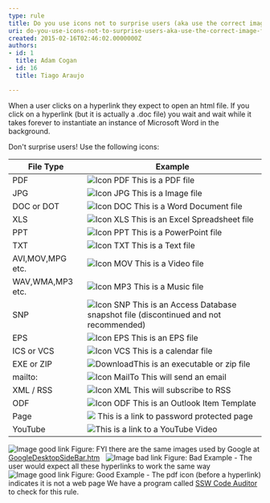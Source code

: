 ```yaml
---
type: rule
title: Do you use icons not to surprise users (aka use the correct image for files)?
uri: do-you-use-icons-not-to-surprise-users-aka-use-the-correct-image-for-files
created: 2015-02-16T02:46:02.0000000Z
authors:
- id: 1
  title: Adam Cogan
- id: 16
  title: Tiago Araujo

---
```


 
When a user clicks on a hyperlink they expect to open an html file. If you click on a hyperlink (but it is actually a .doc file) you wait and wait while it takes forever to instantiate an instance of Microsoft Word in the background.
 
Don't surprise users! Use the following icons:


| File Type | Example |
| --- | --- |
| PDF | ![Icon PDF](http&#58;//www.ssw.com.au/ssw/Images/IconPdf.png) This is a PDF file |
| JPG | ![Icon JPG](http&#58;//www.ssw.com.au/ssw/Images/IconJpg.gif) This is a Image file |
| DOC or DOT | ![Icon DOC](http&#58;//www.ssw.com.au/ssw/Images/IconDoc.png) This is a Word Document file |
| XLS | ![Icon XLS](http&#58;//www.ssw.com.au/ssw/Images/IconXls.gif) This is an Excel Spreadsheet file |
| PPT | ![Icon PPT](http&#58;//www.ssw.com.au/ssw/Images/IconPPT.png) This is a PowerPoint file |
| TXT | ![Icon TXT](http&#58;//www.ssw.com.au/ssw/Images/IconTxt.gif) This is a Text file |
| AVI,MOV,MPG etc. | ![Icon MOV](http&#58;//www.ssw.com.au/ssw/Images/IconMov.gif) This is a Video file |
| WAV,WMA,MP3 etc. | ![Icon MP3](http&#58;//www.ssw.com.au/ssw/Images/IconMus.gif) This is a Music file |
| SNP | ![Icon SNP](http&#58;//www.ssw.com.au/ssw/Images/IconSnp.gif) This is an Access Database snapshot file (discontinued and not recommended) |
| EPS | ![Icon EPS](http&#58;//www.ssw.com.au/ssw/Images/IconEps.gif) This is an EPS file |
| ICS or VCS | ![Icon VCS](http&#58;//www.ssw.com.au/ssw/Images/IconVCS.gif) This is a calendar file |
| EXE or ZIP | ![Download](http&#58;//www.ssw.com.au/ssw/Images/Download.gif)This is an executable or zip file |
| mailto: | ![Icon MailTo](http&#58;//www.ssw.com.au/ssw/Images/IconMailTo.gif) This will send an email |
| XML / RSS | ![Icon XML](http&#58;//www.ssw.com.au/ssw/Images/IconXML.gif) This will subscribe to RSS |
| ODF | ![Icon ODF](http&#58;//www.ssw.com.au/ssw/Images/IconOFT.gif) This is an Outlook Item Template |
| Page | ![](http&#58;//www.ssw.com.au/SSW/Standards/Rules/Images/ms_lock.gif) This is a link to password protected page |
| YouTube | ​![](/PublishingImages/_t/youtube-icon_png.jpg)This is a link to a YouTube Video |

 ![Image good link](http&#58;//www.ssw.com.au/SSW/Standards/Rules/Images/GoogleIcons.gif) Figure: FYI there are the same images used by Google at [GoogleDesktopSideBar.htm](http&#58;//desktop.google.com/features.html)  
  ![Image bad link](http&#58;//www.ssw.com.au/SSW/Standards/Rules/Images/IconImageBad.gif) Figure: Bad Example - The user would expect all these hyperlinks to work the same way
  ![Image good link](http&#58;//www.ssw.com.au/SSW/Standards/Rules/Images/IconImageGood.gif) Figure: Good Example - The pdf icon (before a hyperlink) indicates it is not a web page
  We have a program called [SSW Code Auditor](http&#58;//www.ssw.com.au/ssw/CodeAuditor/) to check for this rule.  
